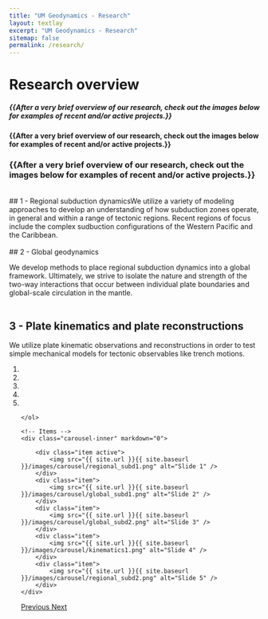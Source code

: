 ```yaml
---
title: "UM Geodynamics - Research"
layout: textlay
excerpt: "UM Geodynamics - Research"
sitemap: false
permalink: /research/
---
```


# Research overview
<h5>{{After a very brief overview of our research, check out the images below for examples of recent and/or active projects.}}</h5>
<h4>{{After a very brief overview of our research, check out the images below for examples of recent and/or active projects.}}</h4>
<h3>{{After a very brief overview of our research, check out the images below for examples of recent and/or active projects.}}</h3>
<br>
## 1 - Regional subduction dynamics 
 ​
We utilize a variety of modeling approaches to develop an understanding of how subduction zones operate, in general and within a range of tectonic regions. Recent regions of focus include the complex sudbuction configurations of the Western Pacific and the Caribbean.
<br>
<br>
## 2 - Global geodynamics

We develop methods to place regional subduction dynamics into a global framework. Ultimately, we strive to isolate the nature and strength of the two-way interactions that occur between individual plate boundaries and global-scale circulation in the mantle.
<br>
<br>
## 3 - Plate kinematics and plate reconstructions

We utilize plate kinematic observations and reconstructions in order to test simple mechanical models for tectonic observables like trench motions.

<div markdown="0" id="carousel" class="carousel slide" data-ride="carousel" data-interval="false" data-pause="hover" >
    <!-- Menu -->
    <ol class="carousel-indicators">
        <li data-target="#carousel" data-slide-to="0" class="active"></li>
        <li data-target="#carousel" data-slide-to="1"></li>
        <li data-target="#carousel" data-slide-to="2"></li>
        <li data-target="#carousel" data-slide-to="3"></li>
        <li data-target="#carousel" data-slide-to="4"></li>

    </ol>

    <!-- Items -->
    <div class="carousel-inner" markdown="0">

        <div class="item active">
            <img src="{{ site.url }}{{ site.baseurl }}/images/carousel/regional_subd1.png" alt="Slide 1" />
        </div>
        <div class="item">
            <img src="{{ site.url }}{{ site.baseurl }}/images/carousel/global_subd1.png" alt="Slide 2" />
        </div>
        <div class="item">
            <img src="{{ site.url }}{{ site.baseurl }}/images/carousel/global_subd2.png" alt="Slide 3" />
        </div>
        <div class="item">
            <img src="{{ site.url }}{{ site.baseurl }}/images/carousel/kinematics1.png" alt="Slide 4" />
        </div>
        <div class="item">
            <img src="{{ site.url }}{{ site.baseurl }}/images/carousel/regional_subd2.png" alt="Slide 5" />
        </div>
    </div>
  <a class="left carousel-control" href="#carousel" role="button" data-slide="prev">
    <span class="glyphicon glyphicon-chevron-left" aria-hidden="true"></span>
    <span class="sr-only">Previous</span>
  </a>
  <a class="right carousel-control" href="#carousel" role="button" data-slide="next">
    <span class="glyphicon glyphicon-chevron-right" aria-hidden="true"></span>
    <span class="sr-only">Next</span>
  </a>
</div>
